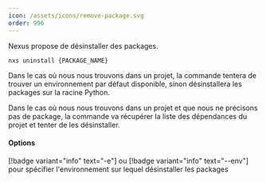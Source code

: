 ```yaml
---
icon: /assets/icons/remove-package.svg
order: 996
---
```

Nexus propose de désinstaller des packages.

```console
nxs uninstall {PACKAGE_NAME}
```

Dans le cas où nous nous trouvons dans un projet, la commande tentera de trouver un environnement par défaut disponible, sinon désinstallera les packages sur la racine Python.

Dans le cas où nous nous trouvons dans un projet et que nous ne précisons pas de package, la commande va récupérer la liste des dépendances du projet et tenter de les désinstaller.
<br>

#### Options

[!badge variant="info" text="-e"] ou [!badge variant="info" text="--env"] pour spécifier l'environnement sur lequel désinstaller les packages